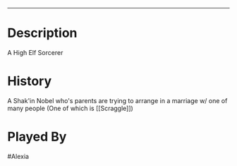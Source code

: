 --------------------------------------------------------------------------------
# Description
A High Elf Sorcerer
# History
A Shak'in Nobel who's parents are trying to arrange in a marriage w/ one of many people (One of which is [[Scraggle]])

# Played By
#Alexia